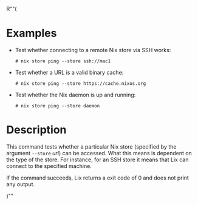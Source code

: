 R""(

# Examples

* Test whether connecting to a remote Nix store via SSH works:

  ```console
  # nix store ping --store ssh://mac1
  ```

* Test whether a URL is a valid binary cache:

  ```console
  # nix store ping --store https://cache.nixos.org
  ```

* Test whether the Nix daemon is up and running:

  ```console
  # nix store ping --store daemon
  ```

# Description

This command tests whether a particular Nix store (specified by the
argument `--store` *url*) can be accessed. What this means is
dependent on the type of the store. For instance, for an SSH store it
means that Lix can connect to the specified machine.

If the command succeeds, Lix returns a exit code of 0 and does not
print any output.

)""

